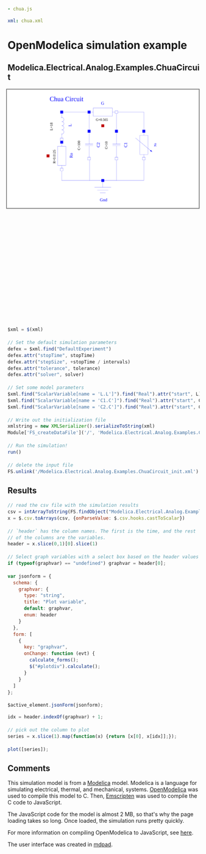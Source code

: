 ```yaml script=scriptloader
- chua.js
```

```yaml script=dataloader
xml: chua.xml 
```


# OpenModelica simulation example
## Modelica.Electrical.Analog.Examples.ChuaCircuit


<img src=chua.svg style="float:right; width:600px; background-color:#ffffff; border:2px solid gray" />

```yaml js=jsonForm name=frm
schema: 
  stopTime:
    type: string
    title: Stop time, sec
    default: 10000.0
  intervals:
    type: string
    title: Output intervals
    default: 500
  tolerance:
    type: string
    title: Tolerance
    default: 0.0001
  solver: 
    type: string
    title: Solver
    enum: 
      - dassl
      - euler
      - rungekutta
      - dasslwort
      - dassltest
  L: 
    type: string
    title: L (henries)
    default: 18.0
  C1: 
    type: string
    title: C1 (farads)
    default: 10.0
  C2: 
    type: string
    title: C2 (farads)
    default: 100.0
form: 
  - "*"
```

```js
$xml = $(xml)

// Set the default simulation parameters
defex = $xml.find("DefaultExperiment")
defex.attr("stopTime", stopTime)
defex.attr("stepSize", +stopTime / intervals)
defex.attr("tolerance", tolerance)
defex.attr("solver", solver)

// Set some model parameters
$xml.find("ScalarVariable[name = 'L.L']").find("Real").attr("start", L)
$xml.find("ScalarVariable[name = 'C1.C']").find("Real").attr("start", C1)
$xml.find("ScalarVariable[name = 'C2.C']").find("Real").attr("start", C2)

// Write out the initialization file
xmlstring = new XMLSerializer().serializeToString(xml)
Module['FS_createDataFile']('/', 'Modelica.Electrical.Analog.Examples.ChuaCircuit_init.xml', xmlstring, true, true)

// Run the simulation!
run()

// delete the input file
FS.unlink('/Modelica.Electrical.Analog.Examples.ChuaCircuit_init.xml')
```

## Results

```js
// read the csv file with the simulation results
csv = intArrayToString(FS.findObject("Modelica.Electrical.Analog.Examples.ChuaCircuit_res.csv").contents)
x = $.csv.toArrays(csv, {onParseValue: $.csv.hooks.castToScalar})

// `header` has the column names. The first is the time, and the rest
// of the columns are the variables.
header = x.slice(0,1)[0].slice(1)

// Select graph variables with a select box based on the header values
if (typeof(graphvar) == "undefined") graphvar = header[0];

var jsonform = {
  schema: {
    graphvar: {
      type: "string",
      title: "Plot variable",
      default: graphvar,
      enum: header
    }
  },
  form: [
    {
      key: "graphvar",
      onChange: function (evt) {
        calculate_forms();
        $("#plotdiv").calculate();
      }
    }
  ]
};

$active_element.jsonForm(jsonform);
```

```js id=plotdiv
idx = header.indexOf(graphvar) + 1;

// pick out the column to plot
series = x.slice(1).map(function(x) {return [x[0], x[idx]];});

plot([series]);
```

## Comments

This simulation model is from a [Modelica](http://modelica.org) model.
Modelica is a language for simulating electrical, thermal, and
mechanical, systems. [OpenModelica](http://openmodelica.org) was used
to compile this model to C. Then, [Emscripten](http://emscripten.org/)
was used to compile the C code to JavaScript.

The JavaScript code for the model is almost 2 MB, so that's why the
page loading takes so long. Once loaded, the simulation runs pretty
quickly.

For more information on compiling OpenModelica to JavaScript, see
[here](https://github.com/tshort/openmodelica-javascript).

The user interface was created in
[mdpad](http://tshort.github.io/mdpad/).

